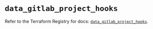 # `data_gitlab_project_hooks`

Refer to the Terraform Registry for docs: [`data_gitlab_project_hooks`](https://registry.terraform.io/providers/gitlabhq/gitlab/17.10.0/docs/data-sources/project_hooks).
